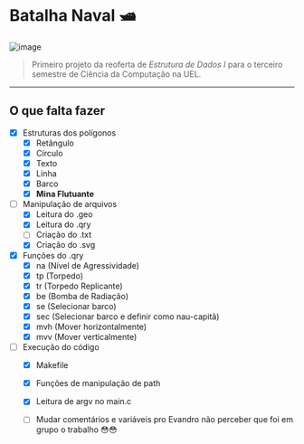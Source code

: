# Batalha Naval 🛥️

![image](https://user-images.githubusercontent.com/92150848/195022753-82b4f00a-f61b-4174-a232-c9f3b6bf56fa.png)
> Primeiro projeto da reoferta de *Estrutura de Dados I* para o terceiro semestre de Ciência da Computação na UEL.

***

## O que falta fazer

- [x] Estruturas dos polígonos
  - [x] Retângulo
  - [x] Círculo
  - [x] Texto
  - [x] Linha
  - [x] Barco
  - [x] **Mina Flutuante**
- [ ] Manipulação de arquivos
  - [x] Leitura do .geo
  - [x] Leitura do .qry
  - [ ] Criação do .txt
  - [x] Criação do .svg
- [x] Funções do .qry
  - [x] na (Nível de Agressividade)
  - [x] tp (Torpedo)
  - [x] tr (Torpedo Replicante)
  - [x] be (Bomba de Radiação)
  - [x] se (Selecionar barco)
  - [x] sec (Selecionar barco e definir como nau-capitã)
  - [x] mvh (Mover horizontalmente)
  - [x] mvv (Mover verticalmente)
- [ ] Execução do código
  - [x] Makefile
  - [x] Funções de manipulação de path
  - [x] Leitura de argv no main.c
  - [ ] Mudar comentários e variáveis pro Evandro não perceber que foi em grupo o trabalho 😳😳
  
